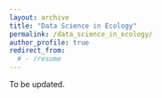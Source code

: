 ```yaml
---
layout: archive
title: "Data Science in Ecology"
permalink: /data_science_in_ecology/
author_profile: true
redirect_from:
  # - /resume
---
```


To be updated.